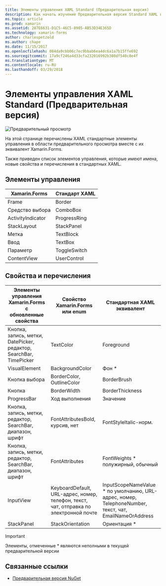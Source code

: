```yaml
---
title: Элементы управления XAML Standard (Предварительная версия)
description: Как начать изучение Предварительная версия Standard XAML в Xamarin.Forms
ms.topic: article
ms.prod: xamarin
ms.assetid: 287E6631-D1C5-46C5-8905-AB53D34E365D
ms.technology: xamarin-forms
author: charlespetzold
ms.author: chape
ms.date: 11/15/2017
ms.openlocfilehash: 084da9cbb06c7ec9bbab6ea4dc6a1a7b15ffe692
ms.sourcegitcommit: 17a9cf246a4d33cfa232016992b308df540c8e4f
ms.translationtype: MT
ms.contentlocale: ru-RU
ms.lasthandoff: 03/29/2018
---
```

# <a name="xaml-standard-preview-controls"></a>Элементы управления XAML Standard (Предварительная версия)

![Предварительный просмотр](~/media/shared/preview.png)

На этой странице перечислены XAML стандартные элементы управления в области предварительного просмотра вместе с их эквивалент Xamarin.Forms.

Также приведен список элементов управления, которые имеют имена, новые свойства и перечисления в стандартных XAML.

## <a name="controls"></a>Элементы управления

|Xamarin.Forms|Стандарт XAML|
|--- |--- |
|Frame|Border|
|Средство выбора|ComboBox|
|ActivityIndicator|ProgressRing|
|StackLayout|StackPanel|
|Метка|TextBlock|
|Ввод|TextBox|
|Параметр|ToggleSwitch|
|ContentView|UserControl|


## <a name="properties-and-enumerations"></a>Свойства и перечисления

|Элементы управления Xamarin.Forms с обновленные свойства|Свойство Xamarin.Forms или enum|Стандартная XAML эквивалент|
|--- |--- |--- |
|Кнопка, запись, метки, DatePicker, редактор, SearchBar, TimePicker|TextColor|Foreground|
|VisualElement|BackgroundColor|Фон *|
|Кнопка выбора|BorderColor, OutlineColor|BorderBrush|
|Кнопка|BorderWidth|BorderThickness|
|ProgressBar|Ход выполнения|Значение|
|Кнопка, запись, метки, редактор, SearchBar, диапазон, шрифт|FontAttributesBold, курсив, нет|FontStyleItalic-норм.|
|Кнопка, запись, метки, редактор, SearchBar, диапазон, шрифт|FontAttributes|FontWeights * полужирный, обычный|
|InputView|KeyboardDefault, URL-адрес, номер, телефон, текст, чат, отправка по электронной почте|InputScopeNameValue * по умолчанию, URL-адрес, номер, TelephoneNumber, текст, чат, EmailNameOrAddress|
|StackPanel|StackOrientation|Ориентация *|

> [!IMPORTANT]
> Элементы, отмеченные * являются неполными в текущей предварительной версии

## <a name="related-links"></a>Связанные ссылки

- [Предварительная версия NuGet](https://aka.ms/xf-xamlstandard-nuget)
